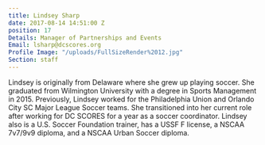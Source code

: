 ```yaml
---
title: Lindsey Sharp
date: 2017-08-14 14:51:00 Z
position: 17
Details: Manager of Partnerships and Events
Email: lsharp@dcscores.org
Profile Image: "/uploads/FullSizeRender%2012.jpg"
Section: staff
---
```


Lindsey is originally from Delaware where she grew up playing soccer. She graduated from Wilmington University with a degree in Sports Management in 2015. Previously, Lindsey worked for the Philadelphia Union and Orlando City SC Major League Soccer teams. She transitioned into her current role after working for DC SCORES for a year as a soccer coordinator. Lindsey also is a U.S. Soccer Foundation trainer, has a USSF F license, a NSCAA 7v7/9v9 diploma, and a NSCAA Urban Soccer diploma.